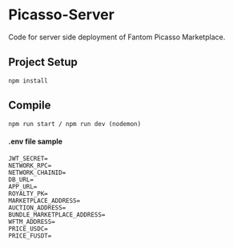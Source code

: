 # Picasso-Server

Code for server side deployment of Fantom Picasso Marketplace.

## Project Setup

```
npm install 
```

## Compile

```
npm run start / npm run dev (nodemon)
```

#### .env file sample

```
JWT_SECRET=
NETWORK_RPC=
NETWORK_CHAINID=
DB_URL=
APP_URL=
ROYALTY_PK=
MARKETPLACE_ADDRESS=
AUCTION_ADDRESS=
BUNDLE_MARKETPLACE_ADDRESS=
WFTM_ADDRESS=
PRICE_USDC=
PRICE_FUSDT=

```
